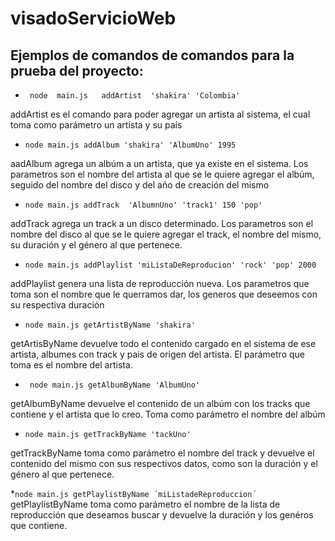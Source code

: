 # visadoServicioWeb
Ejemplos de comandos de comandos para la prueba del proyecto:
-------------------------------------------------------------

* ` node  main.js   addArtist  'shakira' 'Colombia'`

 addArtist es el comando para poder agregar un artista al sistema, el cual toma como parámetro un artista y su país


*  `node main.js addAlbum 'shakira' 'AlbumUno' 1995`

 aadAlbum agrega un albúm a un artista, que ya existe en el sistema. Los parametros son el nombre del artista al que se le quiere agregar   el albúm, seguido del nombre del disco y del año de creación del mismo

*  `node main.js addTrack  'AlbumnUno' 'track1' 150 'pop'`

 addTrack agrega un track a un disco determinado. Los parametros son el nombre del disco al que se le quiere agregar el track, el nombre  del mismo, su duración y el género al que pertenece.

* `node main.js addPlaylist 'miListaDeReproducion' 'rock' 'pop' 2000`

addPlaylist genera una lista de reproducción nueva. Los parametros que toma son el nombre que le querramos dar, los generos que deseemos con su respectiva duración

* `node main.js getArtistByName 'shakira'`

getArtisByName devuelve todo el contenido cargado en el sistema de ese artista, albumes con track y pais de origen del artista. El parámetro que toma es el nombre del artista.

* ` node main.js getAlbumByName 'AlbumUno'`

getAlbumByName devuelve el contenido de un albúm con los tracks que contiene y el artista que lo creo. Toma como parámetro el nombre del albúm

* `node main.js getTrackByName 'tackUno'`

getTrackByName toma como parámetro el nombre del track y  devuelve el contenido del mismo con sus respectivos datos, como son la duración y el género al que pertenece.

*`node main.js getPlaylistByName ´miListadeReproduccion´`
getPlaylistByName toma como parámetro el nombre de la lista de reproducción que deseamos buscar y devuelve la duración y los genéros que contiene. 


